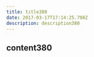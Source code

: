 ```yaml
---
title: title380
date: 2017-03-17T17:14:25.798Z
description: description380
---
```


## content380
  
